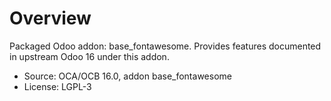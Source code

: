 # Overview

Packaged Odoo addon: base_fontawesome. Provides features documented in upstream Odoo 16 under this addon.

- Source: OCA/OCB 16.0, addon base_fontawesome
- License: LGPL-3
